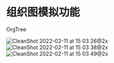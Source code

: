 # 组织图模拟功能

OrgTree

![CleanShot 2022-02-11 at 15 03 26@2x](https://user-images.githubusercontent.com/17308201/153544583-11106ebb-d78d-4120-aade-f0925858074b.jpg)
![CleanShot 2022-02-11 at 15 03 38@2x](https://user-images.githubusercontent.com/17308201/153544601-b9aa5dac-d5a2-4f2b-8593-20760a0e8592.jpg)
![CleanShot 2022-02-11 at 15 03 49@2x](https://user-images.githubusercontent.com/17308201/153544613-84fbb225-71ac-418c-99a5-7062d0b436aa.jpg)

